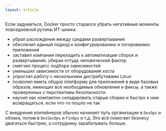```yaml
---
layout: article
---
```


Если задуматься, Docker просто старался убрать негативные моменты повседневной рутины ИТ-шника:

- убрал расхождения между средами развертывания
- обеспечил единый подход к конфигурированию и логированию приложений
- заставил компании переходить к автоматизации сборок и развертываний, убирая оттуда человеческий фактор
- смягчил процесс подбора зависимостей
- уменьшил зависимости от оборудования хоста
- упростил работу с несколькими дистрибутивами Linux
- позволил иметь общую платформу для приложений в виде базовых образов, имеющих все необходимые обновления и фиксы, а также проверенных с перспективы безопасности
- научил нас компактно складировать старые сборки и быстро к ним возвращаться, если что-то пошло не так

С внедрения контейнеров обычно начинает путь организации в `DevOps` и облака, потом в `DevSecOps` и `FinOps` и т.д. Это всё помогает бизнесу двигаться быстрее, а сотруднику зарабатывать больше.

